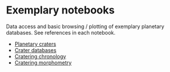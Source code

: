 # Exemplary notebooks 

Data access and basic browsing / plotting of exemplary planetary databases. See references in each notebook.


* [Planetary craters](./planetary_craters.ipynb)
* [Crater databases](./crater_databases.ipynb)
* [Cratering chronology](./cratering_chronology.ipynb)
* [Cratering morphometry](./crater_morphometry.ipynb)
